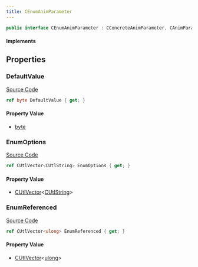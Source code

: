 ```yaml
---
title: CEnumAnimParameter
---
```


```csharp
public interface CEnumAnimParameter : CConcreteAnimParameter, CAnimParameterBase, ISchemaClass<CAnimParameterBase>, ISchemaClass<CConcreteAnimParameter>, ISchemaClass<CEnumAnimParameter>, ISchemaField, ISchemaClass, INativeHandle
```

#### Implements

## Properties

### DefaultValue

[Source Code](https://github.com/swiftly-solution/swiftlys2/blob/main/managed/src/SwiftlyS2.Generated/Schemas/Interfaces/CEnumAnimParameter.cs#L17)

```csharp
ref byte DefaultValue { get; }
```

#### Property Value

- [byte](https://learn.microsoft.com/dotnet/api/system.byte)

### EnumOptions

[Source Code](https://github.com/swiftly-solution/swiftlys2/blob/main/managed/src/SwiftlyS2.Generated/Schemas/Interfaces/CEnumAnimParameter.cs#L19)

```csharp
ref CUtlVector<CUtlString> EnumOptions { get; }
```

#### Property Value

- [CUtlVector](/docs/api/-1)<[CUtlString](/docs/api/shared/natives/cutlstring)>

### EnumReferenced

[Source Code](https://github.com/swiftly-solution/swiftlys2/blob/main/managed/src/SwiftlyS2.Generated/Schemas/Interfaces/CEnumAnimParameter.cs#L21)

```csharp
ref CUtlVector<ulong> EnumReferenced { get; }
```

#### Property Value

- [CUtlVector](/docs/api/-1)<[ulong](https://learn.microsoft.com/dotnet/api/system.uint64)>

